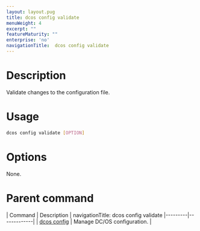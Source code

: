 ```yaml
---
layout: layout.pug
title: dcos config validate
menuWeight: 4
excerpt: ""
featureMaturity: ""
enterprise: 'no'
navigationTitle:  dcos config validate
---
```


<!-- This source repo for this topic is https://github.com/dcos/dcos-docs -->


# Description
Validate changes to the configuration file.

# Usage

```bash
dcos config validate [OPTION]
```

# Options

None.

# Parent command

| Command | Description |
navigationTitle:  dcos config validate
|---------|-------------|
| [dcos config](/docs/1.10/cli/command-reference/dcos-config/) |  Manage DC/OS configuration. |

